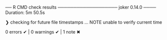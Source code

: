 ── R CMD check results ─────────────────── joker 0.14.0 ────
Duration: 5m 50.5s

❯ checking for future file timestamps ... NOTE
  unable to verify current time

0 errors ✔ | 0 warnings ✔ | 1 note ✖
